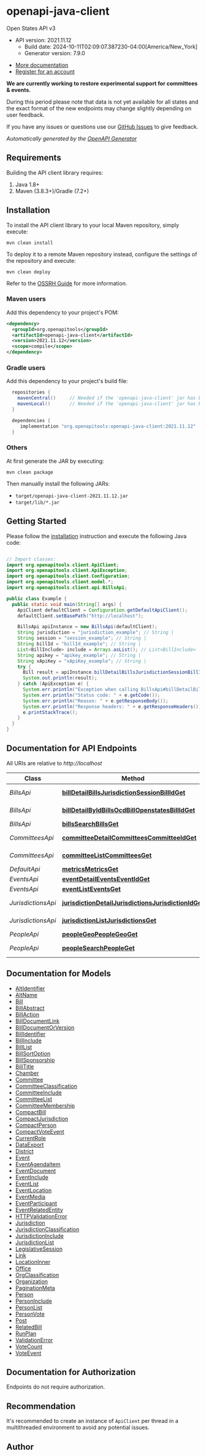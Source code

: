 # openapi-java-client

Open States API v3
- API version: 2021.11.12
  - Build date: 2024-10-11T02:09:07.387230-04:00[America/New_York]
  - Generator version: 7.9.0


* [More documentation](https://docs.openstates.org/en/latest/api/v3/index.html)
* [Register for an account](https://openstates.org/accounts/signup/)


**We are currently working to restore experimental support for committees & events.**

During this period please note that data is not yet available for all states
and the exact format of the new endpoints may change slightly depending on user feedback.

If you have any issues or questions use our
[GitHub Issues](https://github.com/openstates/issues/issues) to give feedback.



*Automatically generated by the [OpenAPI Generator](https://openapi-generator.tech)*


## Requirements

Building the API client library requires:
1. Java 1.8+
2. Maven (3.8.3+)/Gradle (7.2+)

## Installation

To install the API client library to your local Maven repository, simply execute:

```shell
mvn clean install
```

To deploy it to a remote Maven repository instead, configure the settings of the repository and execute:

```shell
mvn clean deploy
```

Refer to the [OSSRH Guide](http://central.sonatype.org/pages/ossrh-guide.html) for more information.

### Maven users

Add this dependency to your project's POM:

```xml
<dependency>
  <groupId>org.openapitools</groupId>
  <artifactId>openapi-java-client</artifactId>
  <version>2021.11.12</version>
  <scope>compile</scope>
</dependency>
```

### Gradle users

Add this dependency to your project's build file:

```groovy
  repositories {
    mavenCentral()     // Needed if the 'openapi-java-client' jar has been published to maven central.
    mavenLocal()       // Needed if the 'openapi-java-client' jar has been published to the local maven repo.
  }

  dependencies {
     implementation "org.openapitools:openapi-java-client:2021.11.12"
  }
```

### Others

At first generate the JAR by executing:

```shell
mvn clean package
```

Then manually install the following JARs:

* `target/openapi-java-client-2021.11.12.jar`
* `target/lib/*.jar`

## Getting Started

Please follow the [installation](#installation) instruction and execute the following Java code:

```java

// Import classes:
import org.openapitools.client.ApiClient;
import org.openapitools.client.ApiException;
import org.openapitools.client.Configuration;
import org.openapitools.client.model.*;
import org.openapitools.client.api.BillsApi;

public class Example {
  public static void main(String[] args) {
    ApiClient defaultClient = Configuration.getDefaultApiClient();
    defaultClient.setBasePath("http://localhost");

    BillsApi apiInstance = new BillsApi(defaultClient);
    String jurisdiction = "jurisdiction_example"; // String | 
    String session = "session_example"; // String | 
    String billId = "billId_example"; // String | 
    List<BillInclude> include = Arrays.asList(); // List<BillInclude> | 
    String apikey = "apikey_example"; // String | 
    String xApiKey = "xApiKey_example"; // String | 
    try {
      Bill result = apiInstance.billDetailBillsJurisdictionSessionBillIdGet(jurisdiction, session, billId, include, apikey, xApiKey);
      System.out.println(result);
    } catch (ApiException e) {
      System.err.println("Exception when calling BillsApi#billDetailBillsJurisdictionSessionBillIdGet");
      System.err.println("Status code: " + e.getCode());
      System.err.println("Reason: " + e.getResponseBody());
      System.err.println("Response headers: " + e.getResponseHeaders());
      e.printStackTrace();
    }
  }
}

```

## Documentation for API Endpoints

All URIs are relative to *http://localhost*

Class | Method | HTTP request | Description
------------ | ------------- | ------------- | -------------
*BillsApi* | [**billDetailBillsJurisdictionSessionBillIdGet**](docs/BillsApi.md#billDetailBillsJurisdictionSessionBillIdGet) | **GET** /bills/{jurisdiction}/{session}/{bill_id} | Bill Detail
*BillsApi* | [**billDetailByIdBillsOcdBillOpenstatesBillIdGet**](docs/BillsApi.md#billDetailByIdBillsOcdBillOpenstatesBillIdGet) | **GET** /bills/ocd-bill/{openstates_bill_id} | Bill Detail By Id
*BillsApi* | [**billsSearchBillsGet**](docs/BillsApi.md#billsSearchBillsGet) | **GET** /bills | Bills Search
*CommitteesApi* | [**committeeDetailCommitteesCommitteeIdGet**](docs/CommitteesApi.md#committeeDetailCommitteesCommitteeIdGet) | **GET** /committees/{committee_id} | Committee Detail
*CommitteesApi* | [**committeeListCommitteesGet**](docs/CommitteesApi.md#committeeListCommitteesGet) | **GET** /committees | Committee List
*DefaultApi* | [**metricsMetricsGet**](docs/DefaultApi.md#metricsMetricsGet) | **GET** /metrics | Metrics
*EventsApi* | [**eventDetailEventsEventIdGet**](docs/EventsApi.md#eventDetailEventsEventIdGet) | **GET** /events/{event_id} | Event Detail
*EventsApi* | [**eventListEventsGet**](docs/EventsApi.md#eventListEventsGet) | **GET** /events | Event List
*JurisdictionsApi* | [**jurisdictionDetailJurisdictionsJurisdictionIdGet**](docs/JurisdictionsApi.md#jurisdictionDetailJurisdictionsJurisdictionIdGet) | **GET** /jurisdictions/{jurisdiction_id} | Jurisdiction Detail
*JurisdictionsApi* | [**jurisdictionListJurisdictionsGet**](docs/JurisdictionsApi.md#jurisdictionListJurisdictionsGet) | **GET** /jurisdictions | Jurisdiction List
*PeopleApi* | [**peopleGeoPeopleGeoGet**](docs/PeopleApi.md#peopleGeoPeopleGeoGet) | **GET** /people.geo | People Geo
*PeopleApi* | [**peopleSearchPeopleGet**](docs/PeopleApi.md#peopleSearchPeopleGet) | **GET** /people | People Search


## Documentation for Models

 - [AltIdentifier](docs/AltIdentifier.md)
 - [AltName](docs/AltName.md)
 - [Bill](docs/Bill.md)
 - [BillAbstract](docs/BillAbstract.md)
 - [BillAction](docs/BillAction.md)
 - [BillDocumentLink](docs/BillDocumentLink.md)
 - [BillDocumentOrVersion](docs/BillDocumentOrVersion.md)
 - [BillIdentifier](docs/BillIdentifier.md)
 - [BillInclude](docs/BillInclude.md)
 - [BillList](docs/BillList.md)
 - [BillSortOption](docs/BillSortOption.md)
 - [BillSponsorship](docs/BillSponsorship.md)
 - [BillTitle](docs/BillTitle.md)
 - [Chamber](docs/Chamber.md)
 - [Committee](docs/Committee.md)
 - [CommitteeClassification](docs/CommitteeClassification.md)
 - [CommitteeInclude](docs/CommitteeInclude.md)
 - [CommitteeList](docs/CommitteeList.md)
 - [CommitteeMembership](docs/CommitteeMembership.md)
 - [CompactBill](docs/CompactBill.md)
 - [CompactJurisdiction](docs/CompactJurisdiction.md)
 - [CompactPerson](docs/CompactPerson.md)
 - [CompactVoteEvent](docs/CompactVoteEvent.md)
 - [CurrentRole](docs/CurrentRole.md)
 - [DataExport](docs/DataExport.md)
 - [District](docs/District.md)
 - [Event](docs/Event.md)
 - [EventAgendaItem](docs/EventAgendaItem.md)
 - [EventDocument](docs/EventDocument.md)
 - [EventInclude](docs/EventInclude.md)
 - [EventList](docs/EventList.md)
 - [EventLocation](docs/EventLocation.md)
 - [EventMedia](docs/EventMedia.md)
 - [EventParticipant](docs/EventParticipant.md)
 - [EventRelatedEntity](docs/EventRelatedEntity.md)
 - [HTTPValidationError](docs/HTTPValidationError.md)
 - [Jurisdiction](docs/Jurisdiction.md)
 - [JurisdictionClassification](docs/JurisdictionClassification.md)
 - [JurisdictionInclude](docs/JurisdictionInclude.md)
 - [JurisdictionList](docs/JurisdictionList.md)
 - [LegislativeSession](docs/LegislativeSession.md)
 - [Link](docs/Link.md)
 - [LocationInner](docs/LocationInner.md)
 - [Office](docs/Office.md)
 - [OrgClassification](docs/OrgClassification.md)
 - [Organization](docs/Organization.md)
 - [PaginationMeta](docs/PaginationMeta.md)
 - [Person](docs/Person.md)
 - [PersonInclude](docs/PersonInclude.md)
 - [PersonList](docs/PersonList.md)
 - [PersonVote](docs/PersonVote.md)
 - [Post](docs/Post.md)
 - [RelatedBill](docs/RelatedBill.md)
 - [RunPlan](docs/RunPlan.md)
 - [ValidationError](docs/ValidationError.md)
 - [VoteCount](docs/VoteCount.md)
 - [VoteEvent](docs/VoteEvent.md)


<a id="documentation-for-authorization"></a>
## Documentation for Authorization

Endpoints do not require authorization.


## Recommendation

It's recommended to create an instance of `ApiClient` per thread in a multithreaded environment to avoid any potential issues.

## Author



